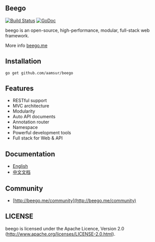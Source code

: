 ## Beego

[![Build Status](https://drone.io/github.com/aamsur/beego/status.png)](https://drone.io/github.com/aamsur/beego/latest)
[![GoDoc](http://godoc.org/github.com/aamsur/beego?status.svg)](http://godoc.org/github.com/aamsur/beego)

beego is an open-source, high-performance, modular, full-stack web framework.

More info [beego.me](http://beego.me)

## Installation

    go get github.com/aamsur/beego

## Features

* RESTful support
* MVC architecture
* Modularity
* Auto API documents
* Annotation router
* Namespace
* Powerful development tools
* Full stack for Web & API

## Documentation

* [English](http://beego.me/docs/intro/)
* [中文文档](http://beego.me/docs/intro/)

## Community

* [http://beego.me/community](http://beego.me/community)

## LICENSE

beego is licensed under the Apache Licence, Version 2.0
(http://www.apache.org/licenses/LICENSE-2.0.html).
